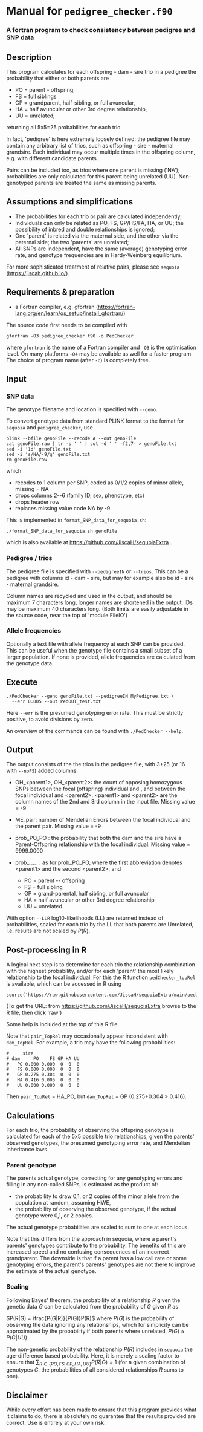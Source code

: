 # Manual for `pedigree_checker.f90`
### A fortran program to check consistency between pedigree and SNP data


## Description

This program calculates for each offspring - dam - sire trio in a pedigree the probability that either or both parents are
    
  - PO = parent - offspring,
  - FS = full siblings
  - GP = grandparent, half-sibling, or full avuncular,
  - HA = half avuncular or other 3rd degree relationship,
  - UU = unrelated;
  
returning all 5x5=25 probabilities for each trio. 

In fact, 'pedigree' is here extremely loosely defined: the pedigree file may contain any arbitrary list of trios, such as offspring - sire - maternal grandsire. Each individual may occur multiple times in the offspring column, e.g. with different candidate parents. 

Pairs can be included too, as trios where one parent is missing ('NA'); probabilities are only calculated for this parent being unrelated (UU). Non-genotyped parents are treated the same as missing parents. 


## Assumptions and simplifications

- The probabilities for each trio or pair are calculated independently;
- Individuals can only be related as PO, FS, GP/HS/FA, HA, or UU; the possibility of inbred and double relationships is ignored; 
- One 'parent' is related via the maternal side, and the other via the paternal side; the two 'parents' are unrelated;
- All SNPs are independent, have the same (average) genotyping error rate, and genotype frequencies are in Hardy-Weinberg equilibrium. 

For more sophisticated treatment of relative pairs, please see `sequoia` (https://jiscah.github.io/).  


## Requirements & preparation

- a Fortran compiler, e.g. gfortran (https://fortran-lang.org/en/learn/os_setup/install_gfortran/)

The source code first needs to be compiled with
```{bash}
gfortran -O3 pedigree_checker.f90 -o PedChecker
```

where `gfortran` is the name of a Fortran compiler and `-O3` is the optimisation level. 
On many platforms `-O4` may be available as well for a faster program. The choice of program name (after `-o`) is completely free. 


## Input


### SNP data
The genotype filename and location is specified with `--geno`. 

To convert genotype data from standard PLINK format to the format for `sequoia` and `pedigree_checker`, use

```{bash}
plink --bfile genoFile --recode A --out genoFile
cat genoFile.raw | tr -s ' ' | cut -d ' ' -f2,7- > genoFile.txt
sed -i '1d' genoFile.txt
sed -i 's/NA/-9/g' genoFile.txt
rm genoFile.raw
```

which

- recodes to 1 column per SNP, coded as 0/1/2 copies of minor allele, missing = NA
- drops columns 2--6 (family ID, sex, phenotype, etc)
- drops header row
- replaces missing value code NA by -9

This is implemented in `format_SNP_data_for_sequoia.sh`:
```{bash}
./format_SNP_data_for_sequoia.sh genoFile
``` 
which is also available at https://github.com/JiscaH/sequoiaExtra . 



### Pedigree / trios
The pedigree file is specified with `--pedigreeIN` or `--trios`. This can be a
pedigree with columns id - dam - sire, but may for example also be id - sire - maternal grandsire. 

Column names are recycled and used in the output, and should be maximum 7 characters long, 
longer names are shortened in the output. IDs may be maximum 40 characters long. 
(Both limits are easily adjustable in the source code, near the top of 'module FileIO') 


### Allele frequencies
Optionally a text file with allele frequency at each SNP can be provided. 
This can be useful when the genotype file contains a small subset of a larger population. 
If none is provided, allele frequencies are calculated from the genotype data. 


## Execute

```{bash}
./PedChecker --geno genoFile.txt --pedigreeIN MyPedigree.txt \
  --err 0.005 --out PedOUT_test.txt
```

Here `--err` is the presumed genotyping error rate. This must be strictly positive,
to avoid divisions by zero. 

An overview of the commands can be found with `./PedChecker --help`. 



## Output

The output consists of the the trios in the pedigree file, with 3+25 (or 16 with `--noFS`) added columns:

 - OH_\<parent1>, OH_\<parent2>: the count of opposing homozygous SNPs between the focal (offspring) individual and <parent1>, and between the focal individual and \<parent2>. \<parent1> and \<parent2> are the column names of the 2nd and 3rd column in the input file. Missing value = -9
 - ME_pair: number of Mendelian Errors between the focal individual and the parent pair. Missing value = -9
 - prob_PO_PO : the probability that both the dam and the sire have a Parent-Offspring relationship with the focal individual. Missing value = 9999.0000
- prob_.._.. : as for prob_PO_PO, where the first abbreviation denotes \<parent1> and the second \<parent2>, and 

    - PO = parent -- offspring
    - FS = full sibling
    - GP = grand-parental, half sibling, or full avuncular
    - HA = half avuncular or other 3rd degree relationship
    - UU = unrelated.


With option `--LLR`  log10-likelihoods (LL) are returned instead of probabilities, scaled for each trio by the LL that both parents are Unrelated, i.e. results are not scaled by $P(R)$. 



## Post-processing in R

A logical next step is to determine for each trio the relationship combination with 
the highest probability, and/or for each 'parent' the most likely relationship 
to the focal individual. For this the R function `pedChecker_topRel` is available,
which can be accessed in R using 

```{r, eval=FALSE, echo=TRUE}
source('https://raw.githubusercontent.com/JiscaH/sequoiaExtra/main/pedigree_checker/pedChecker_toprel.R')
```

(To get the URL: from https://github.com/JiscaH/sequoiaExtra browse to the R file, then click 'raw')

Some help is included at the top of this R file. 

Note that `pair_TopRel` may occasionally appear inconsistent with `dam_TopRel`. For example,
a trio may have the following probabilities:

```{r}
#     sire
# dam     PO    FS GP HA UU
#   PO 0.000 0.000  0  0  0
#   FS 0.000 0.000  0  0  0
#   GP 0.275 0.304  0  0  0
#   HA 0.416 0.005  0  0  0
#   UU 0.000 0.000  0  0  0
```

Then `pair_TopRel` = HA_PO, but `dam_TopRel` = GP (0.275+0.304 > 0.416). 



## Calculations

For each trio, the probability of observing the offspring genotype is calculated 
for each of the 5x5 possible trio relationships, given the parents' observed genotypes, the presumed genotyping error rate, and Mendelian inheritance laws.


### Parent genotype
The parents actual genotype, correcting for any genotyping errors and filling in any non-called SNPs, is estimated as the product of:

  - the probability to draw 0,1, or 2 copies of the minor allele from the population at random, assuming HWE, 
  - the probability of observing the observed genotype, if the actual genotype were 0,1, or 2 copies.
  
The actual genotype probabilities are scaled to sum to one at each locus. 

Note that this differs from the approach in sequoia, where a parent's parents' genotypes contribute to the probability. The benefits of this are increased speed and no confusing consequences of an incorrect grandparent. The downside is that if a parent has a 
low call rate or some genotyping errors, the parent's parents' genotypes are not 
there to improve the estimate of the actual genotype. 



### Scaling

Following Bayes' theorem, the probability of a relationship $R$ given the genetic data $G$ can be calculated from the probability of $G$ given $R$ as 

$P(R|G) = \frac{P(G|R)}{P(G)}P(R)$
where $P(G)$ is the probability of observing the data ignoring any relationships, which for simplicity can be approximated by the probability if both parents where unrelated, $P(G) \approx P(G|UU)$. 

The non-genetic probability of the relationship $P(R)$ includes in `sequoia` the age-difference based probability. Here, it is merely a scaling factor to ensure that $\sum_{R \in \{PO,FS,GP,HA,UU\}} P(R|G)=1$ (for a given combination of genotypes $G$, the probabilities of all considered relationships $R$ sums to one). 



## Disclaimer

While every effort has been made to ensure that this program provides what it claims to do, there is absolutely no guarantee that the results provided are correct. Use is entirely at your own risk.


